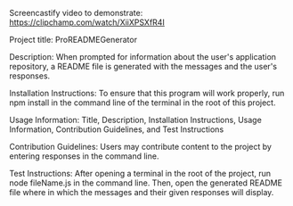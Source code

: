 Screencastify video to demonstrate: https://clipchamp.com/watch/XiiXPSXfR4I

Project title: ProREADMEGenerator

Description: 
When prompted for information about the user's application repository, a README file is generated with the messages and the user's responses.

Installation Instructions:
To ensure that this program will work properly, run npm install in the command line of the terminal in the root of this project.

Usage Information:
Title, Description, Installation Instructions, Usage Information, Contribution Guidelines, and Test Instructions

Contribution Guidelines:
Users may contribute content to the project by entering responses in the command line.

Test Instructions:
After opening a terminal in the root of the project, run node fileName.js in the command line. Then, open the generated README file where in which the messages and their given responses will display.


